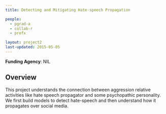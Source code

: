 ```yaml
---
title: Detecting and Mitigating Hate-speech Propagation 

people:
  - pgrad-a
  - collab-r
  - profx

layout: project2
last-updated: 2015-05-05
---
```


<b>Funding Agency</b>: NIL

<h2>Overview</h2>
This project understands the connection between aggression relative activities like hate speech propagator and some psychopathic personality. We first build models to detect hate-speech and then understand how it propagates over social media.